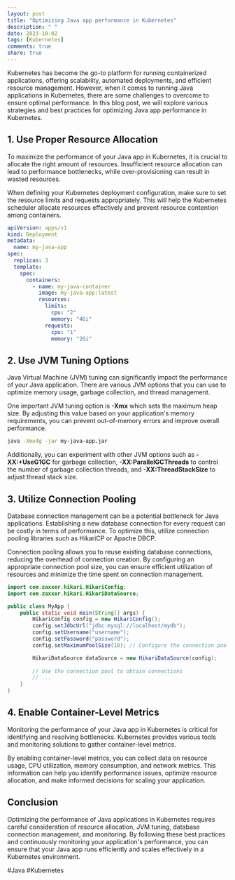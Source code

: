 ```yaml
---
layout: post
title: "Optimizing Java app performance in Kubernetes"
description: " "
date: 2023-10-02
tags: [Kubernetes]
comments: true
share: true
---
```


Kubernetes has become the go-to platform for running containerized applications, offering scalability, automated deployments, and efficient resource management. However, when it comes to running Java applications in Kubernetes, there are some challenges to overcome to ensure optimal performance. In this blog post, we will explore various strategies and best practices for optimizing Java app performance in Kubernetes.

## 1. Use Proper Resource Allocation

To maximize the performance of your Java app in Kubernetes, it is crucial to allocate the right amount of resources. Insufficient resource allocation can lead to performance bottlenecks, while over-provisioning can result in wasted resources. 

When defining your Kubernetes deployment configuration, make sure to set the resource limits and requests appropriately. This will help the Kubernetes scheduler allocate resources effectively and prevent resource contention among containers.

```yaml
apiVersion: apps/v1
kind: Deployment
metadata:
  name: my-java-app
spec:
  replicas: 3
  template:
    spec:
      containers:
        - name: my-java-container
          image: my-java-app:latest
          resources:
            limits:
              cpu: "2"
              memory: "4Gi"
            requests:
              cpu: "1"
              memory: "2Gi"
```

## 2. Use JVM Tuning Options

Java Virtual Machine (JVM) tuning can significantly impact the performance of your Java application. There are various JVM options that you can use to optimize memory usage, garbage collection, and thread management.

One important JVM tuning option is **-Xmx** which sets the maximum heap size. By adjusting this value based on your application's memory requirements, you can prevent out-of-memory errors and improve overall performance.

```bash
java -Xmx4g -jar my-java-app.jar
```

Additionally, you can experiment with other JVM options such as **-XX:+UseG1GC** for garbage collection, **-XX:ParallelGCThreads** to control the number of garbage collection threads, and **-XX:ThreadStackSize** to adjust thread stack size.

## 3. Utilize Connection Pooling

Database connection management can be a potential bottleneck for Java applications. Establishing a new database connection for every request can be costly in terms of performance. To optimize this, utilize connection pooling libraries such as HikariCP or Apache DBCP.

Connection pooling allows you to reuse existing database connections, reducing the overhead of connection creation. By configuring an appropriate connection pool size, you can ensure efficient utilization of resources and minimize the time spent on connection management.

```java
import com.zaxxer.hikari.HikariConfig;
import com.zaxxer.hikari.HikariDataSource;

public class MyApp {
    public static void main(String[] args) {
        HikariConfig config = new HikariConfig();
        config.setJdbcUrl("jdbc:mysql://localhost/mydb");
        config.setUsername("username");
        config.setPassword("password");
        config.setMaximumPoolSize(10); // Configure the connection pool size

        HikariDataSource dataSource = new HikariDataSource(config);
        
        // Use the connection pool to obtain connections
        // ...
    }
}
```

## 4. Enable Container-Level Metrics

Monitoring the performance of your Java app in Kubernetes is critical for identifying and resolving bottlenecks. Kubernetes provides various tools and monitoring solutions to gather container-level metrics.

By enabling container-level metrics, you can collect data on resource usage, CPU utilization, memory consumption, and network metrics. This information can help you identify performance issues, optimize resource allocation, and make informed decisions for scaling your application.

## Conclusion

Optimizing the performance of Java applications in Kubernetes requires careful consideration of resource allocation, JVM tuning, database connection management, and monitoring. By following these best practices and continuously monitoring your application's performance, you can ensure that your Java app runs efficiently and scales effectively in a Kubernetes environment.

#Java #Kubernetes